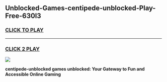 
## Unblocked-Games-centipede-unblocked-Play-Free-630l3
<h3>
<a href="https://premium76.site?title=centipede-unblocked&ref=20M">CLICK TO PLAY</a></h3>
<hr>

<h3>
<a href="https://premium76.site?title=centipede-unblocked&ref=20M">CLICK 2 PLAY</a>
  
</h3>

<a href="https://premium76.site?title=centipede-unblocked&ref=19M"><img src="https://clearcache.store/games.png"></a>


**centipede-unblocked games unblocked: Your Gateway to Fun and Accessible Online Gaming**
